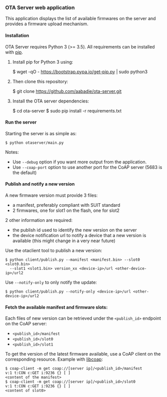 ### OTA Server web application

This application displays the list of available firmwares on the server and
provides a firmware upload mechanism.

#### Installation

OTA Server requires Python 3 (>= 3.5).
All requirements can be installed with [pip](https://github.com/pypa/pip).

1. Install pip for Python 3 using:

    $ wget -qO - https://bootstrap.pypa.io/get-pip.py | sudo python3

2. Then clone this repository:

    $ git clone https://github.com/aabadie/ota-server.git

3. Install the OTA server dependencies:

    $ cd ota-server
    $ sudo pip install -r requirements.txt

#### Run the server

Starting the server is as simple as:

    $ python otaserver/main.py

Notes:

- Use `--debug` option if you want more output from the application.
- Use `--coap-port` option to use another port for the CoAP server (5683 is the
  default)

#### Publish and notify a new version

A new firmware version must provide 3 files:
- a manifest, preferably compliant with SUIT standard
- 2 firmwares, one for slot1 on the flash, one for slot2

2 other information are required:
- the publish id used to identify the new version on the server
- the device notification url to notify a device that a new version is
available (this might change in a very near future)

Use the otaclient tool to publish a new version:

    $ python client/publish.py --manifest <manifest.bin> --slot0 <slot0.bin>
      --slot1 <slot1.bin> version_xx <device-ip>/url <other-device-ip>/url2

Use `--notify-only` to only notify the update:

    $ python client/publish.py --notify-only <device-ip>/url <other-device-ip>/url2

#### Fetch the available manifest and firmware slots:

Each files of new version can be retrieved under the `<publish_id>` endpoint on
the CoAP server:

- `<publish_id>/manifest`
- `<publish_id>/slot0`
- `<publish_id>/slot1`

To get the version of the latest firmware available, use a CoAP client on
the corresponding resource. Example with [libcoap]():

    $ coap-client -m get coap://[server ip]/<publish_id>/manifest
    v:1 t:CON c:GET i:9236 {} [ ]
    <content of the manifest>
    $ coap-client -m get coap://[server ip]/<publish_id>/slot0
    v:1 t:CON c:GET i:9236 {} [ ]
    <content of slot0>
